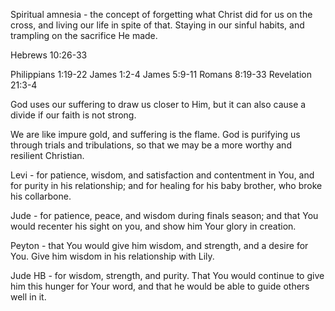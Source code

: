 Spiritual amnesia - the concept of forgetting what Christ did for us on the cross, and living our life in spite of that. Staying in our sinful habits, and trampling on the sacrifice He made. 

Hebrews 10:26-33

Philippians 1:19-22
James 1:2-4
James 5:9-11
Romans 8:19-33
Revelation 21:3-4

God uses our suffering to draw us closer to Him, but it can also cause a divide if our faith is not strong. 

We are like impure gold, and suffering is the flame. God is purifying us through trials and tribulations, so that we may be a more worthy and resilient Christian. 

Levi - for patience, wisdom, and satisfaction and contentment in You, and for purity in his relationship; and for healing for his baby brother, who broke his collarbone. 

Jude - for patience, peace, and wisdom during finals season; and that You would recenter his sight on you, and show him Your glory in creation. 

Peyton - that You would give him wisdom, and strength, and a desire for You. Give him wisdom in his relationship with Lily. 

Jude HB - for wisdom, strength, and purity. That You would continue to give him this hunger for Your word, and that he would be able to guide others well in it. 